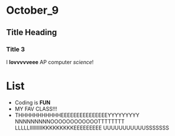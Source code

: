 # October_9

## Title Heading
### Title 3
I **lovvvvveee** AP computer *science*!

# List
* Coding is **FUN**
* MY FAV CLASS!!!
* THHHHHHHHHHHEEEEEEEEEEEEEEEYYYYYYYYY NNNNNNNNNOOOOOOOOOOOOTTTTTTTT LLLLLIIIIIIIIIKKKKKKKKKEEEEEEEEE UUUUUUUUUUUSSSSSSS
